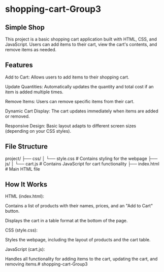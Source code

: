 # shopping-cart-Group3
## Simple Shop
This project is a basic shopping cart application built with HTML, CSS, and JavaScript. Users can add items to their cart, view the cart's contents, and remove items as needed.

## Features
Add to Cart: Allows users to add items to their shopping cart.

Update Quantities: Automatically updates the quantity and total cost if an item is added multiple times.

Remove Items: Users can remove specific items from their cart.

Dynamic Cart Display: The cart updates immediately when items are added or removed.

Responsive Design: Basic layout adapts to different screen sizes (depending on your CSS styles).

## File Structure
project/
├── css/
│   └── style.css    # Contains styling for the webpage
├── js/
│   └── cart.js      # Contains JavaScript for cart functionality
├── index.html       # Main HTML file
## How It Works
HTML (index.html):

Contains a list of products with their names, prices, and an "Add to Cart" button.

Displays the cart in a table format at the bottom of the page.

CSS (style.css):

Styles the webpage, including the layout of products and the cart table.

JavaScript (cart.js):

Handles all functionality for adding items to the cart, updating the cart, and removing items.# shopping-cart-Group3
